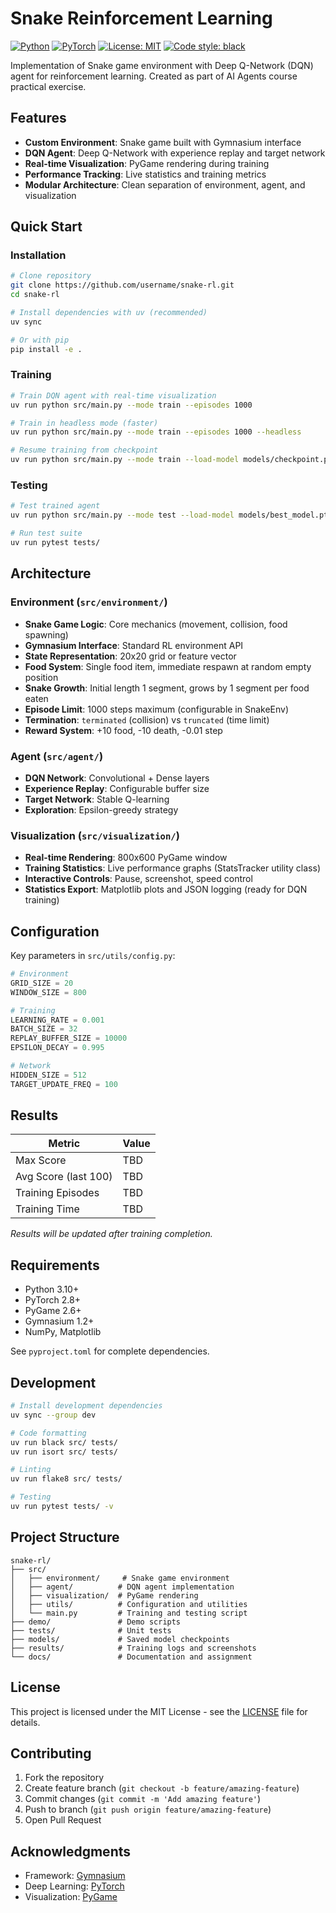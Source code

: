 # Snake Reinforcement Learning

[![Python](https://img.shields.io/badge/python-3.10+-blue.svg)](https://www.python.org/downloads/)
[![PyTorch](https://img.shields.io/badge/pytorch-2.8+-orange.svg)](https://pytorch.org/)
[![License: MIT](https://img.shields.io/badge/License-MIT-yellow.svg)](https://opensource.org/licenses/MIT)
[![Code style: black](https://img.shields.io/badge/code%20style-black-000000.svg)](https://github.com/psf/black)

Implementation of Snake game environment with Deep Q-Network (DQN) agent for reinforcement learning. Created as part of AI Agents course practical exercise.

## Features

- **Custom Environment**: Snake game built with Gymnasium interface
- **DQN Agent**: Deep Q-Network with experience replay and target network
- **Real-time Visualization**: PyGame rendering during training
- **Performance Tracking**: Live statistics and training metrics
- **Modular Architecture**: Clean separation of environment, agent, and visualization

## Quick Start

### Installation

```bash
# Clone repository
git clone https://github.com/username/snake-rl.git
cd snake-rl

# Install dependencies with uv (recommended)
uv sync

# Or with pip
pip install -e .
```

### Training

```bash
# Train DQN agent with real-time visualization
uv run python src/main.py --mode train --episodes 1000

# Train in headless mode (faster)
uv run python src/main.py --mode train --episodes 1000 --headless

# Resume training from checkpoint
uv run python src/main.py --mode train --load-model models/checkpoint.pth
```

### Testing

```bash
# Test trained agent
uv run python src/main.py --mode test --load-model models/best_model.pth

# Run test suite
uv run pytest tests/
```

## Architecture

### Environment (`src/environment/`)
- **Snake Game Logic**: Core mechanics (movement, collision, food spawning)
- **Gymnasium Interface**: Standard RL environment API
- **State Representation**: 20x20 grid or feature vector
- **Food System**: Single food item, immediate respawn at random empty position
- **Snake Growth**: Initial length 1 segment, grows by 1 segment per food eaten
- **Episode Limit**: 1000 steps maximum (configurable in SnakeEnv)
- **Termination**: `terminated` (collision) vs `truncated` (time limit)
- **Reward System**: +10 food, -10 death, -0.01 step

### Agent (`src/agent/`)
- **DQN Network**: Convolutional + Dense layers
- **Experience Replay**: Configurable buffer size
- **Target Network**: Stable Q-learning
- **Exploration**: Epsilon-greedy strategy

### Visualization (`src/visualization/`)
- **Real-time Rendering**: 800x600 PyGame window
- **Training Statistics**: Live performance graphs (StatsTracker utility class)
- **Interactive Controls**: Pause, screenshot, speed control
- **Statistics Export**: Matplotlib plots and JSON logging (ready for DQN training)

## Configuration

Key parameters in `src/utils/config.py`:

```python
# Environment
GRID_SIZE = 20
WINDOW_SIZE = 800

# Training
LEARNING_RATE = 0.001
BATCH_SIZE = 32
REPLAY_BUFFER_SIZE = 10000
EPSILON_DECAY = 0.995

# Network
HIDDEN_SIZE = 512
TARGET_UPDATE_FREQ = 100
```

## Results

| Metric | Value |
|--------|--------|
| Max Score | TBD |
| Avg Score (last 100) | TBD |
| Training Episodes | TBD |
| Training Time | TBD |

*Results will be updated after training completion.*

## Requirements

- Python 3.10+
- PyTorch 2.8+
- PyGame 2.6+
- Gymnasium 1.2+
- NumPy, Matplotlib

See `pyproject.toml` for complete dependencies.

## Development

```bash
# Install development dependencies
uv sync --group dev

# Code formatting
uv run black src/ tests/
uv run isort src/ tests/

# Linting
uv run flake8 src/ tests/

# Testing
uv run pytest tests/ -v
```

## Project Structure

```
snake-rl/
├── src/
│   ├── environment/     # Snake game environment
│   ├── agent/          # DQN agent implementation
│   ├── visualization/  # PyGame rendering
│   ├── utils/          # Configuration and utilities
│   └── main.py         # Training and testing script
├── demo/               # Demo scripts
├── tests/              # Unit tests
├── models/             # Saved model checkpoints
├── results/            # Training logs and screenshots
└── docs/               # Documentation and assignment
```

## License

This project is licensed under the MIT License - see the [LICENSE](LICENSE) file for details.

## Contributing

1. Fork the repository
2. Create feature branch (`git checkout -b feature/amazing-feature`)
3. Commit changes (`git commit -m 'Add amazing feature'`)
4. Push to branch (`git push origin feature/amazing-feature`)
5. Open Pull Request

## Acknowledgments

- Framework: [Gymnasium](https://gymnasium.farama.org/)
- Deep Learning: [PyTorch](https://pytorch.org/)
- Visualization: [PyGame](https://www.pygame.org/)